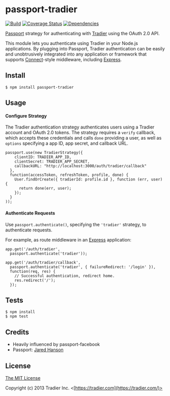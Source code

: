 # passport-tradier
[![Build](https://travis-ci.org/tradier/passport-tradier.png)](http://travis-ci.org/tradier/passport-tradier)
[![Coverage Status](https://coveralls.io/repos/tradier/passport-tradier/badge.png)](https://coveralls.io/r/tradier/passport-tradier)
[![Dependencies](https://david-dm.org/tradier/passport-tradier.png)](http://david-dm.org/tradier/passport-tradier)

[Passport](http://passportjs.org/) strategy for authenticating with [Tradier](https://developer.tradier.com/)
using the OAuth 2.0 API.

This module lets you authenticate using Tradier in your Node.js applications.
By plugging into Passport, Tradier authentication can be easily and
unobtrusively integrated into any application or framework that supports
[Connect](http://www.senchalabs.org/connect/)-style middleware, including
[Express](http://expressjs.com/).

## Install

    $ npm install passport-tradier

## Usage

#### Configure Strategy

The Tradier authentication strategy authenticates users using a Tradier
account and OAuth 2.0 tokens.  The strategy requires a `verify` callback, which
accepts these credentials and calls `done` providing a user, as well as
`options` specifying a app ID, app secret, and callback URL.

    passport.use(new TradierStrategy({
        clientID: TRADIER_APP_ID,
        clientSecret: TRADIER_APP_SECRET,
        callbackURL: "http://localhost:3000/auth/tradier/callback"
      },
      function(accessToken, refreshToken, profile, done) {
        User.findOrCreate({ tradierId: profile.id }, function (err, user) {
          return done(err, user);
        });
      }
    ));

#### Authenticate Requests

Use `passport.authenticate()`, specifying the `'tradier'` strategy, to
authenticate requests.

For example, as route middleware in an [Express](http://expressjs.com/)
application:

    app.get('/auth/tradier',
      passport.authenticate('tradier'));

    app.get('/auth/tradier/callback',
      passport.authenticate('tradier', { failureRedirect: '/login' }),
      function(req, res) {
        // Successful authentication, redirect home.
        res.redirect('/');
      });

## Tests

    $ npm install
    $ npm test

## Credits
  - Heavily influenced by passport-facebook
  - Passport: [Jared Hanson](http://github.com/jaredhanson)

## License

[The MIT License](http://opensource.org/licenses/MIT)

Copyright (c) 2013 Tradier Inc. <[https://tradier.com](https://tradier.com/)>
